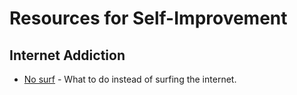 # Resources for Self-Improvement


## Internet Addiction
- [No surf](no-surf) - What to do instead of surfing the internet.
